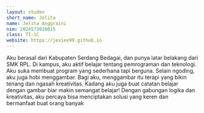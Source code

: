```yaml
---
layout: studen
short_name: Jelita
name: Jelita Anggraini
nim: 2024573010015
class: TI-1C
website: https://jexiee99.github.io
---
```

Aku berasal dari Kabupaten Serdang Bedagai, dan punya latar belakang dari SMK RPL. Di kampus, aku aktif belajar tentang pemrograman dan teknologi. Aku suka membuat program yang sederhana tapi berguna.
Selain ngoding, aku juga hobi menggambar. Bagi aku, menggambar itu terapi yang bikin tenang dan ngasah kreativitas. Kadang aku juga buat catatan belajar dengan gambar biar makin semangat belajar!
Dengan gabungan logika dan kreativitas, aku percaya bisa menciptakan solusi yang keren dan bermanfaat buat orang banyak

